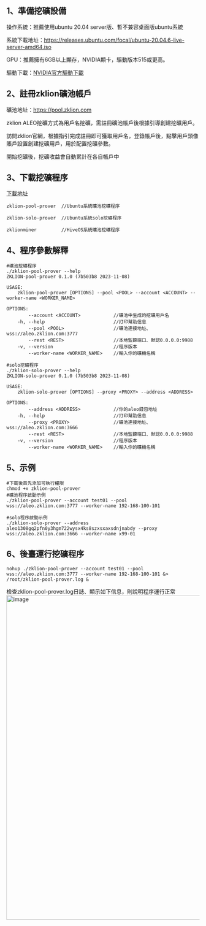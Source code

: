 
## 1、準備挖礦設備

操作系統：推薦使用ubuntu 20.04 server版、暫不兼容桌面版ubuntu系統

系統下載地址：https://releases.ubuntu.com/focal/ubuntu-20.04.6-live-server-amd64.iso

GPU：推薦擁有6GB以上顯存，NVIDIA顯卡，驅動版本515或更高。

驅動下載：[NVIDIA官方驅動下載](https://www.nvidia.com/Download/index.aspx?lang=en-us)



## 2、註冊zklion礦池帳戶
礦池地址：https://pool.zklion.com

zklion ALEO挖礦方式為用戶名挖礦，需註冊礦池帳戶後根據引導創建挖礦用戶。

訪問zklion官網，根據指引完成註冊即可獲取用戶名，登錄帳戶後，點擊用戶頭像賬戶設置創建挖礦用戶，用於配置挖礦參數。

開始挖礦後，挖礦收益會自動累計在各自帳戶中



## 3、下載挖礦程序

[下載地址](https://github.com/zklion-miner/Aleo-miner/releases)
```shell
zklion-pool-prover 	//Ubuntu系統礦池挖礦程序

zklion-solo-prover 	//Ubuntu系統solo挖礦程序

zklionminer 		//HiveOS系統礦池挖礦程序
```



## 4、程序參數解釋

```shell
#礦池挖礦程序
./zklion-pool-prover --help
ZKLION-pool-prover 0.1.0 (7b503b8 2023-11-08)

USAGE:
    zklion-pool-prover [OPTIONS] --pool <POOL> --account <ACCOUNT> --worker-name <WORKER_NAME>

OPTIONS:
        --account <ACCOUNT>            //礦池中生成的挖礦用戶名
    -h, --help                         //打印幫助信息
        --pool <POOL>                  //礦池連接地址、wss://aleo.zklion.com:3777
        --rest <REST>                  //本地監聽端口、默認0.0.0.0:9988
    -v, --version                      //程序版本
        --worker-name <WORKER_NAME>    //輸入你的礦機名稱

```

```shell
#solo挖礦程序
./zklion-solo-prover --help
ZKLION-solo-prover 0.1.0 (7b503b8 2023-11-08)

USAGE:
    zklion-solo-prover [OPTIONS] --proxy <PROXY> --address <ADDRESS>

OPTIONS:
        --address <ADDRESS>            //你的aleo錢包地址
    -h, --help                         //打印幫助信息
        --proxy <PROXY>                //礦池連接地址、wss://aleo.zklion.com:3666
        --rest <REST>                  //本地監聽端口、默認0.0.0.0:9988
    -v, --version                      //程序版本
        --worker-name <WORKER_NAME>    //輸入你的礦機名稱
```

## 5、示例 

```shell
#下載後首先添加可執行權限
chmod +x zklion-pool-prover
#礦池程序啟動示例
./zklion-pool-prover --account test01 --pool wss://aleo.zklion.com:3777 --worker-name 192-168-100-101

#solo程序啟動示例
./zklion-solo-prover --address aleo1308gq2pfn0y3hgm722wysx4ks8szxsxaxsdnjnabdy --proxy wss://aleo.zklion.com:3666 --worker-name x99-01
```

## 6、後臺運行挖礦程序
```shell
nohup ./zklion-pool-prover --account test01 --pool wss://aleo.zklion.com:3777 --worker-name 192-168-100-101 &> /root/zklion-pool-prover.log &
```

檢查zklion-pool-prover.log日誌、顯示如下信息，則說明程序運行正常
<img width="847" alt="image" src="https://github.com/chihua2023/ZKLion/assets/137146992/cfaa57cc-f719-4d50-b214-9177db560bb0">

